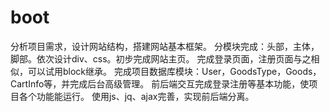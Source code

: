 # boot
分析项目需求，设计网站结构，搭建网站基本框架。
分模块完成：头部，主体，脚部。依次设计div、css。初步完成网站主页。
完成登录页面，注册页面与之相似，可以试用block继承。
完成项目数据库模块：User，GoodsType，Goods，CartInfo等，并完成后台高级管理。
前后端交互完成登录注册等基本功能，使项目各个功能能运行。
使用js、jq、ajax完善，实现前后端分离。
